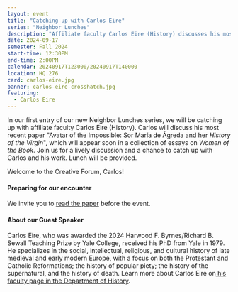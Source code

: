 ```yaml
---
layout: event
title: "Catching up with Carlos Eire"
series: "Neighbor Lunches"
description: "Affiliate faculty Carlos Eire (History) discusses his most recent paper on Sor Maria de Agreda and her Ciudad Mística de Dios."
date: 2024-09-17
semester: Fall 2024
start-time: 12:30PM
end-time: 2:00PM
calendar: 20240917T123000/20240917T140000
location: HQ 276
card: carlos-eire.jpg
banner: carlos-eire-crosshatch.jpg
featuring:
  - Carlos Eire
---
```


In our first entry of our new Neighbor Lunches series, we will be catching up with affiliate faculty Carlos Eire (History). Carlos will discuss his most recent paper "Avatar of the Impossible: Sor María de Ágreda and her _History of the Virgin_", which will appear soon in a collection of essays on _Women of the Book_. Join us for a lively discussion and a chance to catch up with Carlos and his work. Lunch will be provided.

Welcome to the Creative Forum, Carlos!

#### Preparing for our encounter

We invite you to [read the paper](/documents/eire.avatar-of-the-impossible.pdf) before the event.

#### About our Guest Speaker

Carlos Eire, who was awarded the 2024 Harwood F. Byrnes/Richard B. Sewall Teaching Prize by Yale College, received his PhD from Yale in 1979. He specializes in the social, intellectual, religious, and cultural history of late medieval and early modern Europe, with a focus on both the Protestant and Catholic Reformations; the history of popular piety; the history of the supernatural, and the history of death. Learn more about Carlos Eire on[ his faculty page in the Department of History](https://history.yale.edu/people/carlos-eire).
